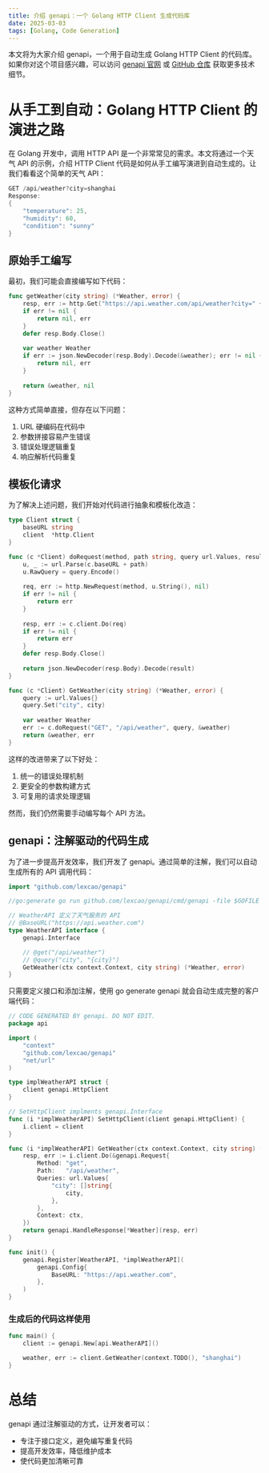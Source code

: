```yaml
---
title: 介绍 genapi：一个 Golang HTTP Client 生成代码库
date: 2025-03-03
tags: [Golang, Code Generation]
---
```


本文将为大家介绍 genapi，一个用于自动生成 Golang HTTP Client 的代码库。如果你对这个项目感兴趣，可以访问 [genapi 官网](https://lexcao.io/genapi/) 或 [GitHub 仓库](https://github.com/lexcao/genapi) 获取更多技术细节。

# 从手工到自动：Golang HTTP Client 的演进之路

在 Golang 开发中，调用 HTTP API 是一个非常常见的需求。本文将通过一个天气 API 的示例，介绍 HTTP Client 代码是如何从手工编写演进到自动生成的。让我们看看这个简单的天气 API：

```go
GET /api/weather?city=shanghai
Response:
{
    "temperature": 25,
    "humidity": 60,
    "condition": "sunny"
}
```

## 原始手工编写

最初，我们可能会直接编写如下代码：

```go
func getWeather(city string) (*Weather, error) {
    resp, err := http.Get("https://api.weather.com/api/weather?city=" + city)
    if err != nil {
        return nil, err
    }
    defer resp.Body.Close()
    
    var weather Weather
    if err := json.NewDecoder(resp.Body).Decode(&weather); err != nil {
        return nil, err
    }
    
    return &weather, nil
}
```

这种方式简单直接，但存在以下问题：
1. URL 硬编码在代码中
2. 参数拼接容易产生错误
3. 错误处理逻辑重复
4. 响应解析代码重复

## 模板化请求

为了解决上述问题，我们开始对代码进行抽象和模板化改造：

```go
type Client struct {
    baseURL string
    client  *http.Client
}

func (c *Client) doRequest(method, path string, query url.Values, result interface{}) error {
    u, _ := url.Parse(c.baseURL + path)
    u.RawQuery = query.Encode()
    
    req, err := http.NewRequest(method, u.String(), nil)
    if err != nil {
        return err
    }
    
    resp, err := c.client.Do(req)
    if err != nil {
        return err
    }
    defer resp.Body.Close()
    
    return json.NewDecoder(resp.Body).Decode(result)
}

func (c *Client) GetWeather(city string) (*Weather, error) {
    query := url.Values{}
    query.Set("city", city)
    
    var weather Weather
    err := c.doRequest("GET", "/api/weather", query, &weather)
    return &weather, err
}
```

这样的改进带来了以下好处：
1. 统一的错误处理机制
2. 更安全的参数构建方式
3. 可复用的请求处理逻辑

然而，我们仍然需要手动编写每个 API 方法。

## genapi：注解驱动的代码生成

为了进一步提高开发效率，我们开发了 genapi。通过简单的注解，我们可以自动生成所有的 API 调用代码：

```go
import "github.com/lexcao/genapi"

//go:generate go run github.com/lexcao/genapi/cmd/genapi -file $GOFILE

// WeatherAPI 定义了天气服务的 API
// @BaseURL("https://api.weather.com")
type WeatherAPI interface {
    genapi.Interface

    // @get("/api/weather")
    // @query("city", "{city}")
    GetWeather(ctx context.Context, city string) (*Weather, error)
}
```

只需要定义接口和添加注解，使用 go generate
genapi 就会自动生成完整的客户端代码：

```go
// CODE GENERATED BY genapi. DO NOT EDIT.
package api

import (
	"context"
	"github.com/lexcao/genapi"
	"net/url"
)

type implWeatherAPI struct {
	client genapi.HttpClient
}

// SetHttpClient implments genapi.Interface
func (i *implWeatherAPI) SetHttpClient(client genapi.HttpClient) {
	i.client = client
}

func (i *implWeatherAPI) GetWeather(ctx context.Context, city string) (*Weather, error) {
	resp, err := i.client.Do(&genapi.Request{
		Method: "get",
		Path:   "/api/weather",
		Queries: url.Values{
			"city": []string{
				city,
			},
		},
		Context: ctx,
	})
	return genapi.HandleResponse[*Weather](resp, err)
}

func init() {
	genapi.Register[WeatherAPI, *implWeatherAPI](
		genapi.Config{
			BaseURL: "https://api.weather.com",
		},
	)
}
```

### 生成后的代码这样使用

```go
func main() {
    client := genapi.New[api.WeatherAPI]()

    weather, err := client.GetWeather(context.TODO(), "shanghai")
}

```

# 总结

genapi 通过注解驱动的方式，让开发者可以：
- 专注于接口定义，避免编写重复代码
- 提高开发效率，降低维护成本
- 使代码更加清晰可靠
